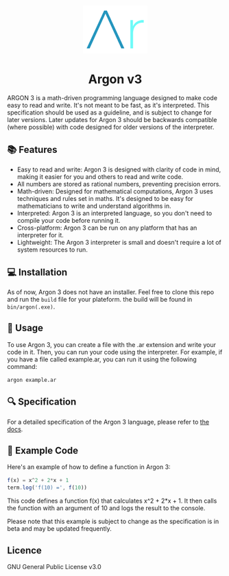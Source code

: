 <div align="center">
<p>
    <img width="150" src="logos/ArLogo.png">
</p>
<h1>Argon v3</h1>
</div>

ARGON 3 is a math-driven programming language designed to make code easy to read and write. It's not meant to be fast, as it's interpreted. This specification should be used as a guideline, and is subject to change for later versions. Later updates for Argon 3 should be backwards compatible (where possible) with code designed for older versions of the interpreter.

## 📚 Features
   - Easy to read and write: Argon 3 is designed with clarity of code in mind, making it easier for you and others to read and write code.
   - All numbers are stored as rational numbers, preventing precision errors.
   - Math-driven: Designed for mathematical computations, Argon 3 uses techniques and rules set in maths. It's designed to be easy for mathematicians to write and understand algorithms in.
   - Interpreted: Argon 3 is an interpreted language, so you don't need to compile your code before running it.
   - Cross-platform: Argon 3 can be run on any platform that has an interpreter for it.
   - Lightweight: The Argon 3 interpreter is small and doesn't require a lot of system resources to run.

## 💻 Installation
As of now, Argon 3 does not have an installer. Feel free to clone this repo and run the `build` file for your plateform. the build will be found in `bin/argon(.exe)`.

## 📖 Usage
To use Argon 3, you can create a file with the .ar extension and write your code in it. Then, you can run your code using the interpreter. For example, if you have a file called example.ar, you can run it using the following command:

```
argon example.ar
```

## 🔍 Specification

For a detailed specification of the Argon 3 language, please refer to [the docs](https://argon.wbell.dev/docs/).

## 🚀 Example Code

Here's an example of how to define a function in Argon 3:

```javascript
f(x) = x^2 + 2*x + 1
term.log('f(10) =', f(10))
```

This code defines a function f(x) that calculates x^2 + 2*x + 1. It then calls the function with an argument of 10 and logs the result to the console.

Please note that this example is subject to change as the specification is in beta and may be updated frequently.

## Licence

GNU General Public License v3.0
